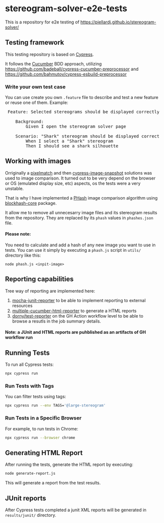 # stereogram-solver-e2e-tests
This is a repository for e2e testing of https://piellardj.github.io/stereogram-solver/


## Testing framework

This testing repository is based on [Cypress](https://www.cypress.io/).

It follows the [Cucumber](https://cucumber.io/) BDD approach, utilizing https://github.com/badeball/cypress-cucumber-preprocessor and https://github.com/bahmutov/cypress-esbuild-preprocessor

### Write your own test case

You can use create you own `.feature` file to describe and test a new feature or reuse one of them. Example:

<pre> Feature: Selected stereograms should be displayed correctly

    Background:
        Given I open the stereogram solver page

    Scenario: "Shark" stereogram should be displayed correctly
        When I select a "Shark" stereogram
        Then I should see a shark silhouette </pre>

## Working with images

Orriginally a [pixelmatch](https://github.com/mapbox/pixelmatch) and then  [cypress-image-snapshot](https://github.com/jaredpalmer/cypress-image-snapshot) solutions was used to image comparison.
It turned out to be very depend on the browser or OS (emulated display size, etc) aspects, os the tests were a very unstable.

That is why I have implemented a [PHash](https://en.wikipedia.org/wiki/Perceptual_hashing) image comparison algorithm using [blockhash-core](https://github.com/LinusU/blockhash-core) package.

It allow me to remove all unnecesarry image files and its stereogram results from the repository. They are replaced by its `phash` values in `phashes.json` file.

#### Please note: 
You need to calculate and add a hash of any new image you want to use in tests. You can use it simply by executing a `phash.js` script in `utils/` directory like this:

`node phash.js <inpit-image>`

## Reporting capabilities

Tree way of reporting are implemented here:

1. [mocha-junit-reporter](https://github.com/michaelleeallen/mocha-junit-reporter) to be able to implement reporting to external resources
2. [multiple-cucumber-html-reporter](https://github.com/WasiqB/multiple-cucumber-html-reporter) to generate a HTML reports
3. [dorny/test-reporter](https://github.com/dorny/test-reporter) on the GH Action workflow level to be able to browse a resutls in the job summary details.

#### Note: a JUnit and HTML reports are puhblished as an artifacts of GH workflow run


## Running Tests

To run all Cypress tests:

```bash
npx cypress run
```

### Run Tests with Tags

You can filter tests using tags:

```bash
npx cypress run --env TAGS='@large-stereogram'
```

### Run Tests in a Specific Browser

For example, to run tests in Chrome:

```bash
npx cypress run --browser chrome
```

## Generating HTML Report

After running the tests, generate the HTML report by executing:

```bash
node generate-report.js
```

This will generate a report from the test results.

## JUnit reports

After Cypress tests completed a junit XML reports will be generated in `results/junit/` directory.
